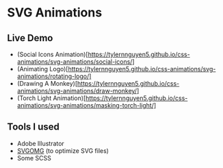 # SVG Animations

## Live Demo

- (Social Icons Animation)[https://tylernnguyen5.github.io/css-animations/svg-animations/social-icons/]
- (Animating Logo)[https://tylernnguyen5.github.io/css-animations/svg-animations/rotating-logo/]
- (Drawing A Monkey)[https://tylernnguyen5.github.io/css-animations/svg-animations/draw-monkey/]
- (Torch Light Animation)[https://tylernnguyen5.github.io/css-animations/svg-animations/masking-torch-light/]

## Tools I used

- Adobe Illustrator
- [SVGOMG](https://jakearchibald.github.io/svgomg/) (to optimize SVG files)
- Some SCSS